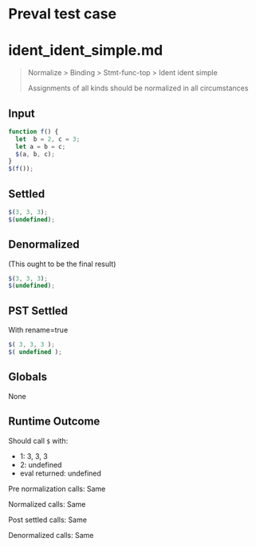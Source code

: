 # Preval test case

# ident_ident_simple.md

> Normalize > Binding > Stmt-func-top > Ident ident simple
>
> Assignments of all kinds should be normalized in all circumstances

## Input

`````js filename=intro
function f() {
  let  b = 2, c = 3;
  let a = b = c;
  $(a, b, c);
}
$(f());
`````


## Settled


`````js filename=intro
$(3, 3, 3);
$(undefined);
`````


## Denormalized
(This ought to be the final result)

`````js filename=intro
$(3, 3, 3);
$(undefined);
`````


## PST Settled
With rename=true

`````js filename=intro
$( 3, 3, 3 );
$( undefined );
`````


## Globals


None


## Runtime Outcome


Should call `$` with:
 - 1: 3, 3, 3
 - 2: undefined
 - eval returned: undefined

Pre normalization calls: Same

Normalized calls: Same

Post settled calls: Same

Denormalized calls: Same
